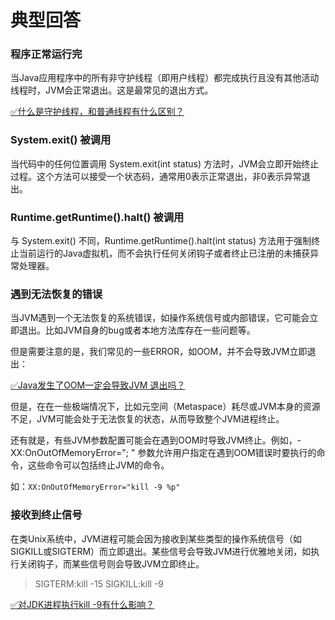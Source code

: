 # 典型回答

### 程序正常运行完

当Java应用程序中的所有非守护线程（即用户线程）都完成执行且没有其他活动线程时，JVM会正常退出。这是最常见的退出方式。

[✅什么是守护线程，和普通线程有什么区别？](https://www.yuque.com/hollis666/fo22bm/dlg6vw?view=doc_embed)

### System.exit() 被调用
当代码中的任何位置调用 System.exit(int status) 方法时，JVM会立即开始终止过程。这个方法可以接受一个状态码，通常用0表示正常退出，非0表示异常退出。

### Runtime.getRuntime().halt() 被调用
与 System.exit() 不同，Runtime.getRuntime().halt(int status) 方法用于强制终止当前运行的Java虚拟机，而不会执行任何关闭钩子或者终止已注册的未捕获异常处理器。

### 遇到无法恢复的错误
当JVM遇到一个无法恢复的系统错误，如操作系统信号或内部错误，它可能会立即退出。比如JVM自身的bug或者本地方法库存在一些问题等。

但是需要注意的是，我们常见的一些ERROR，如OOM，并不会导致JVM立即退出：

[✅Java发生了OOM一定会导致JVM 退出吗？](https://www.yuque.com/hollis666/fo22bm/fsnk2a6xdyhqfvf7?view=doc_embed)

但是，在在一些极端情况下，比如元空间（Metaspace）耗尽或JVM本身的资源不足，JVM可能会处于无法恢复的状态，从而导致整个JVM进程终止。

还有就是，有些JVM参数配置可能会在遇到OOM时导致JVM终止。例如，-XX:OnOutOfMemoryError="<cmd args>; <cmd args>" 参数允许用户指定在遇到OOM错误时要执行的命令，这些命令可以包括终止JVM的命令。

如：`XX:OnOutOfMemoryError="kill -9 %p"`

### 接收到终止信号
在类Unix系统中，JVM进程可能会因为接收到某些类型的操作系统信号（如SIGKILL或SIGTERM）而立即退出。某些信号会导致JVM进行优雅地关闭，如执行关闭钩子，而某些信号则会导致JVM立即终止。

> SIGTERM:kill -15 
> SIGKILL:kill -9 


[✅对JDK进程执行kill -9有什么影响？](https://www.yuque.com/hollis666/fo22bm/kmlq81?view=doc_embed)
### 

